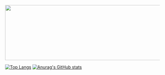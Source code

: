 
<a href="https://www.gitanimals.org/en_US?utm_medium=image&utm_source=ParkJunhyun0304&utm_content=line">
  <img
    src="https://render.gitanimals.org/lines/ParkJunhyun0304"
    width="600"
    height="180"
  />
</a>

[![Top Langs](https://github-readme-stats.vercel.app/api/top-langs/?username=ParkJunhyun0304)](https://github.com/anuraghazra/github-readme-stats)
<a>
[![Anurag's GitHub stats](https://github-readme-stats.vercel.app/api?username=ParkJunhyun0304)](https://github.com/anuraghazra/github-readme-stats)
